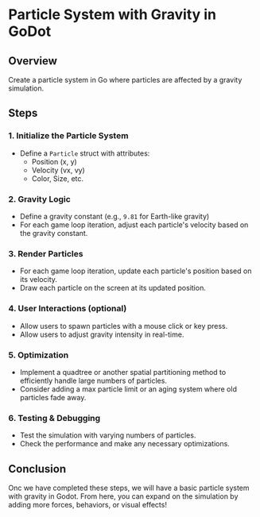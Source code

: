 # Particle System with Gravity in GoDot

## Overview
Create a particle system in Go where particles are affected by a gravity simulation.

## Steps

### 1. Initialize the Particle System
- Define a `Particle` struct with attributes:
  - Position (x, y)
  - Velocity (vx, vy)
  - Color, Size, etc.
  
### 2. Gravity Logic
- Define a gravity constant (e.g., `9.81` for Earth-like gravity)
- For each game loop iteration, adjust each particle's velocity based on the gravity constant.

### 3. Render Particles
- For each game loop iteration, update each particle's position based on its velocity.
- Draw each particle on the screen at its updated position.

### 4. User Interactions (optional)
- Allow users to spawn particles with a mouse click or key press.
- Allow users to adjust gravity intensity in real-time.

### 5. Optimization
- Implement a quadtree or another spatial partitioning method to efficiently handle large numbers of particles.
- Consider adding a max particle limit or an aging system where old particles fade away.

### 6. Testing & Debugging
- Test the simulation with varying numbers of particles.
- Check the performance and make any necessary optimizations.

## Conclusion
Onc we have completed these steps, we will have a basic particle system with gravity in Godot. From here, you can expand on the simulation by adding more forces, behaviors, or visual effects!

